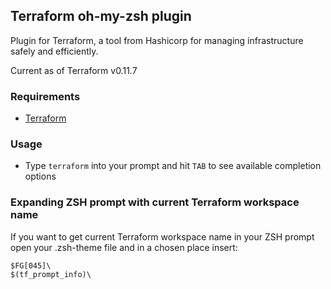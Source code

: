 ## Terraform oh-my-zsh plugin

Plugin for Terraform, a tool from Hashicorp for managing infrastructure safely and efficiently.

Current as of Terraform v0.11.7

### Requirements

 * [Terraform](https://terraform.io/)

### Usage

 * Type `terraform` into your prompt and hit `TAB` to see available completion options

### Expanding ZSH prompt with current Terraform workspace name

If you want to get current Terraform workspace name in your ZSH prompt open
your .zsh-theme file and in a chosen place insert:

```
$FG[045]\
$(tf_prompt_info)\
```

